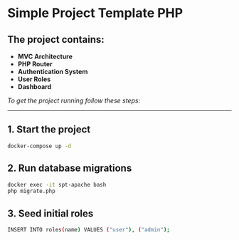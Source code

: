 # Simple Project Template PHP

## The project contains:

- **MVC Architecture**
- **PHP Router**
- **Authentication System**
- **User Roles**
- **Dashboard**

_To get the project running follow these steps:_

---

## 1. Start the project

```bash
docker-compose up -d
```

## 2. Run database migrations

```bash
docker exec -it spt-apache bash
php migrate.php
```

## 3. Seed initial roles

```bash
INSERT INTO roles(name) VALUES ("user"), ("admin");
```
